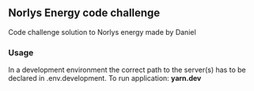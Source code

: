 ## Norlys Energy code challenge

Code challenge solution to Norlys energy made by Daniel

### Usage

In a development environment the correct path to the server(s) has to be declared in .env.development.
To run application: **yarn.dev**
